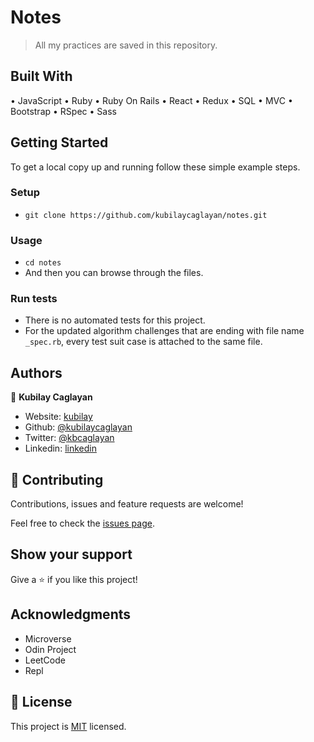 # Notes

> All my practices are saved in this repository.

## Built With

• JavaScript
• Ruby
• Ruby On Rails
• React
• Redux
• SQL
• MVC
• Bootstrap
• RSpec
• Sass

## Getting Started

To get a local copy up and running follow these simple example steps.

### Setup

- `git clone https://github.com/kubilaycaglayan/notes.git`

### Usage

- `cd notes`
- And then you can browse through the files.

### Run tests

- There is no automated tests for this project.
- For the updated algorithm challenges that are ending with file name `_spec.rb`, every test suit case is attached to the same file.

## Authors

👤 **Kubilay Caglayan**

- Website: [kubilay](https://kubilaycaglayan.com)
- Github: [@kubilaycaglayan](https://github.com/kubilaycaglayan)
- Twitter: [@kbcaglayan](https://twitter.com/kbcaglayan)
- Linkedin: [linkedin](https://linkedin.com/in/kubilaycaglayan)

## 🤝 Contributing

Contributions, issues and feature requests are welcome!

Feel free to check the [issues page](issues/).

## Show your support

Give a ⭐️ if you like this project!

## Acknowledgments

- Microverse
- Odin Project
- LeetCode
- Repl

## 📝 License

This project is [MIT](lic.url) licensed.
